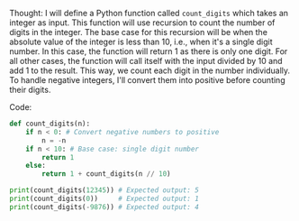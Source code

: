 Thought: I will define a Python function called `count_digits` which takes an integer as input. This function will use recursion to count the number of digits in the integer. The base case for this recursion will be when the absolute value of the integer is less than 10, i.e., when it's a single digit number. In this case, the function will return 1 as there is only one digit. For all other cases, the function will call itself with the input divided by 10 and add 1 to the result. This way, we count each digit in the number individually. To handle negative integers, I'll convert them into positive before counting their digits.

   Code:
   ```py
   def count_digits(n):
       if n < 0: # Convert negative numbers to positive
           n = -n
       if n < 10: # Base case: single digit number
           return 1
       else:
           return 1 + count_digits(n // 10)

   print(count_digits(12345)) # Expected output: 5
   print(count_digits(0))     # Expected output: 1
   print(count_digits(-9876)) # Expected output: 4
   ```